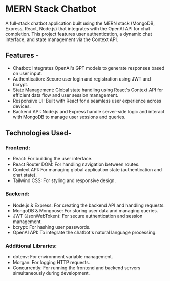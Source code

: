# MERN Stack Chatbot

A full-stack chatbot application built using the MERN stack (MongoDB, Express, React, Node.js) that integrates with the OpenAI API for chat completion. This project features user authentication, a dynamic chat interface, and state management via the Context API.

## Features -
* Chatbot: Integrates OpenAI's GPT models to generate responses based on user input.
* Authentication: Secure user login and registration using JWT and bcrypt.
* State Management: Global state handling using React's Context API for efficient data flow and user session management.
* Responsive UI: Built with React for a seamless user experience across devices.
* Backend API: Node.js and Express handle server-side logic and interact with MongoDB to manage user sessions and queries.

## Technologies Used-

### Frontend:
* React: For building the user interface.
* React Router DOM: For handling navigation between routes.
* Context API: For managing global application state (authentication and chat state).
* Tailwind CSS: For styling and responsive design.

### Backend:
* Node.js & Express: For creating the backend API and handling requests.
* MongoDB & Mongoose: For storing user data and managing queries.
* JWT (JsonWebToken): For secure authentication and session management.
* bcrypt: For hashing user passwords.
* OpenAI API: To integrate the chatbot's natural language processing.

### Additional Libraries:
* dotenv: For environment variable management.
* Morgan: For logging HTTP requests.
* Concurrently: For running the frontend and backend servers simultaneously during development.
